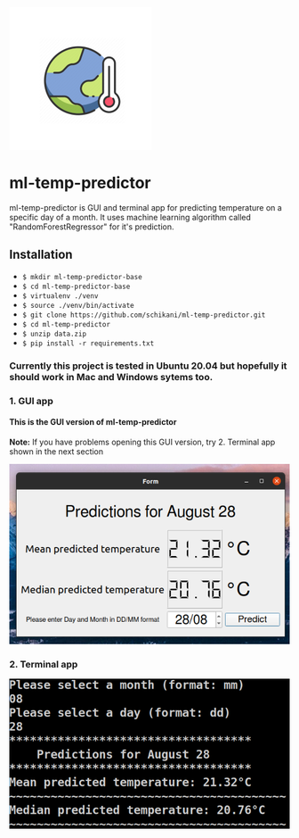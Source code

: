 ![alt text](https://github.com/schikani/ml-temp-predictor/blob/master/ml_temp_prediction.png)
# ml-temp-predictor 
ml-temp-predictor is GUI and terminal app for predicting temperature on a specific day of a month. It uses machine learning algorithm called "RandomForestRegressor" for it's prediction.   

## Installation
* `$ mkdir ml-temp-predictor-base`
* `$ cd ml-temp-predictor-base`
* `$ virtualenv ./venv`
* `$ source ./venv/bin/activate`
* `$ git clone https://github.com/schikani/ml-temp-predictor.git`
* `$ cd ml-temp-predictor`
* `$ unzip data.zip`
* `$ pip install -r requirements.txt`

### Currently this project is tested in Ubuntu 20.04 but hopefully it should work in Mac and Windows sytems too.

### 1. GUI app
#### This is the GUI version of ml-temp-predictor
**Note:** If you have problems opening this GUI version, try 2. Terminal app shown in the next section

![alt text](https://github.com/schikani/ml-temp-predictor/blob/master/temp_prediction_gui_screenshot.png)

### 2. Terminal app
![alt text](https://github.com/schikani/ml-temp-predictor/blob/master/temp_prediction_terminal_screenshot.png)
